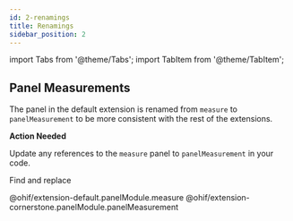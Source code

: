 ```yaml
---
id: 2-renamings
title: Renamings
sidebar_position: 2
---
```


import Tabs from '@theme/Tabs';
import TabItem from '@theme/TabItem';


## Panel Measurements

The panel in the default extension is renamed from `measure` to `panelMeasurement` to be more consistent with the rest of the extensions.

**Action Needed**

Update any references to the `measure` panel to `panelMeasurement` in your code.

Find and replace

<Tabs>
  <TabItem value="Before" label="Before 🕰️" default>
    @ohif/extension-default.panelModule.measure
  </TabItem>
  <TabItem value="After" label="After 🚀" >
    @ohif/extension-cornerstone.panelModule.panelMeasurement
  </TabItem>
</Tabs>
